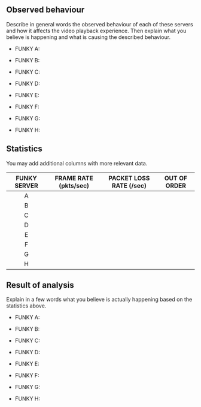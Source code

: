 ## Observed behaviour

Describe in general words the observed behaviour of each of these servers and 
how it affects the video playback experience. Then explain what you believe is
happening and what is causing the described behaviour.

* FUNKY A:

* FUNKY B:

* FUNKY C:

* FUNKY D:

* FUNKY E:

* FUNKY F:

* FUNKY G:

* FUNKY H:


## Statistics

You may add additional columns with more relevant data.

| FUNKY SERVER | FRAME RATE (pkts/sec) | PACKET LOSS RATE (/sec) | OUT OF ORDER |
|:------------:|-----------------------|-------------------------|--------------|
|      A       |                       |                         |              |
|      B       |                       |                         |              |
|      C       |                       |                         |              |
|      D       |                       |                         |              |
|      E       |                       |                         |              |
|      F       |                       |                         |              |
|      G       |                       |                         |              |
|      H       |                       |                         |              |


## Result of analysis

Explain in a few words what you believe is actually happening based on the statistics above.

* FUNKY A:

* FUNKY B:

* FUNKY C:

* FUNKY D:

* FUNKY E:

* FUNKY F:

* FUNKY G:

* FUNKY H:

